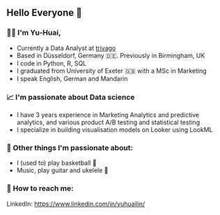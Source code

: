 ## Hello Everyone 👋

### 👩‍💻 I'm Yu-Huai, 
   - Currently a Data Analyst at [trivago](https://github.com/trivago)
   - Based in Düsseldorf, Germany 🇩🇪. Previously in Birmingham, UK 
   - I code in Python, R, SQL
   - I graduated from University of Exeter 🇬🇧 with a MSc in Marketing
   - I speak English, German and Mandarin

### 📈 I'm passionate about Data science
   - I have 3 years experience in Marketing Analytics and predictive analytics, and various product A/B testing and statistical testing
   - I specialize in building visualisation models on Looker using LookML


### 🌟 Other things I'm passionate about:
   - I (used to) play basketball 🏀
   - Music, play guitar and ukelele 🎸

### 📮 How to reach me:

LinkedIn: https://www.linkedin.com/in/yuhuailin/








